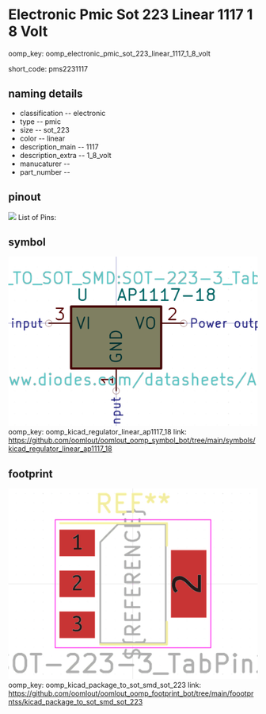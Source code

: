 # Electronic Pmic Sot 223 Linear 1117 1 8 Volt
oomp_key: oomp_electronic_pmic_sot_223_linear_1117_1_8_volt  

short_code: pms2231117
## naming details
* classification -- electronic
* type -- pmic
* size -- sot_223
* color -- linear
* description_main -- 1117
* description_extra -- 1_8_volt
* manucaturer -- 
* part_number -- 
## pinout
![](working_pinout_600.png)
List of Pins:

## symbol

![](symbol/0/working/working_600.png)
oomp_key: oomp_kicad_regulator_linear_ap1117_18
link: https://github.com/oomlout/oomlout_oomp_symbol_bot/tree/main/symbols/kicad_regulator_linear_ap1117_18


## footprint

![](footprint/0/working/working_600.png)
oomp_key: oomp_kicad_package_to_sot_smd_sot_223
link: https://github.com/oomlout/oomlout_oomp_footprint_bot/tree/main/foootprntss/kicad_package_to_sot_smd_sot_223
